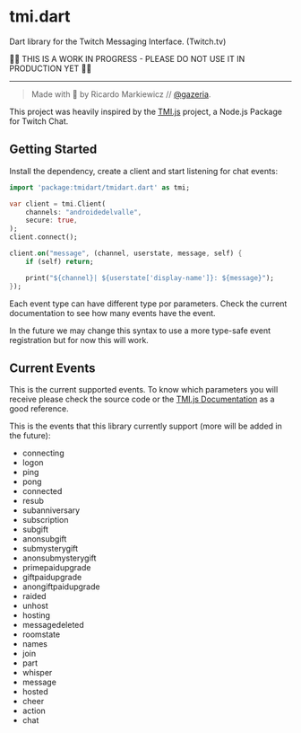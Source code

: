# tmi.dart

Dart library for the Twitch Messaging Interface. (Twitch.tv) 

🚨🚨 THIS IS A WORK IN PROGRESS - PLEASE DO NOT USE IT IN PRODUCTION YET 🚨🚨

---
>Made with 💙 by Ricardo Markiewicz // [@gazeria](https://twitter.com/gazeria).

This project was heavily inspired by the [TMI.js](https://tmijs.com/) project, a Node.js Package for Twitch Chat.

## Getting Started

Install the dependency, create a client and start listening for chat events:

```dart
import 'package:tmidart/tmidart.dart' as tmi;

var client = tmi.Client(
    channels: "androidedelvalle",
    secure: true,
);
client.connect();

client.on("message", (channel, userstate, message, self) {
    if (self) return;

    print("${channel}| ${userstate['display-name']}: ${message}");
});
```

Each event type can have different type por parameters. Check the current documentation to see how many events have the event.

In the future we may change this syntax to use a more type-safe event registration but for now this will work.

## Current Events

This is the current supported events. To know which parameters you will receive please check the source code or the [TMI.js Documentation](https://github.com/tmijs/docs/blob/gh-pages/_posts/v1.4.2/2019-03-03-Events.md) as a good reference.

This is the events that this library currently support (more will be added in the future):

* connecting
* logon
* ping
* pong
* connected
* resub
* subanniversary
* subscription
* subgift
* anonsubgift
* submysterygift
* anonsubmysterygift
* primepaidupgrade
* giftpaidupgrade
* anongiftpaidupgrade
* raided
* unhost
* hosting
* messagedeleted
* roomstate
* names
* join
* part
* whisper
* message
* hosted
* cheer
* action
* chat